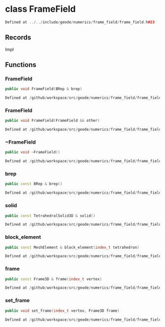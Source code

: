 # class FrameField

```cpp
Defined at ../../include/geode/numerics/frame_field/frame_field.h#23
```

## Records

Impl



## Functions

### FrameField

```cpp
public void FrameField(BRep & brep)
```

```cpp
Defined at /github/workspace/src/geode/numerics/frame_field/frame_field.cpp#234
```

### FrameField

```cpp
public void FrameField(FrameField && other)
```

```cpp
Defined at /github/workspace/src/geode/numerics/frame_field/frame_field.cpp#236
```

### ~FrameField

```cpp
public void ~FrameField()
```

```cpp
Defined at /github/workspace/src/geode/numerics/frame_field/frame_field.cpp#241
```

### brep

```cpp
public const BRep & brep()
```

```cpp
Defined at /github/workspace/src/geode/numerics/frame_field/frame_field.cpp#248
```

### solid

```cpp
public const TetrahedralSolid3D & solid()
```

```cpp
Defined at /github/workspace/src/geode/numerics/frame_field/frame_field.cpp#243
```

### block_element

```cpp
public const MeshElement & block_element(index_t tetrahedron)
```

```cpp
Defined at /github/workspace/src/geode/numerics/frame_field/frame_field.cpp#252
```

### frame

```cpp
public const Frame3D & frame(index_t vertex)
```

```cpp
Defined at /github/workspace/src/geode/numerics/frame_field/frame_field.cpp#257
```

### set_frame

```cpp
public void set_frame(index_t vertex, Frame3D frame)
```

```cpp
Defined at /github/workspace/src/geode/numerics/frame_field/frame_field.cpp#262
```



